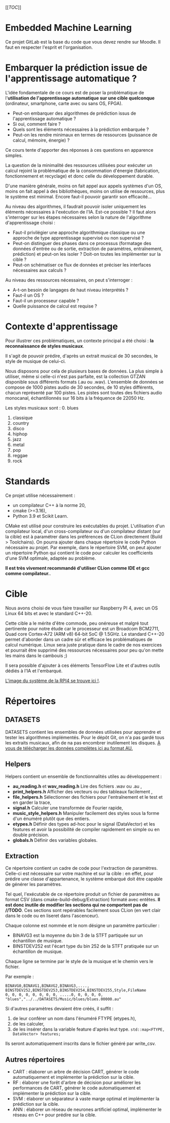 [[_TOC_]]

# Embedded Machine Learning

Ce projet GitLab est la base du code que vous devez rendre sur Moodle. Il faut en respecter l'esprit et l'organisation.

# Embarquer la prédiction issue de l'apprentissage automatique ?

L'idée fondamentale de ce cours est de poser la problématique 
de l'**utilisation de l'apprentissage automatique sur une cible quelconque** (ordinateur, smartphone, carte avec ou sans OS, FPGA).

- Peut-on embarquer des algorithmes de prédiction issus de l'apprentissage automatique ?
- Si oui, comment faire ? 
- Quels sont les éléments nécessaires à la prédiction embarquée ?
- Peut-on les rendre minimaux en termes de ressources (puissance de calcul, mémoire, énergie) ?

Ce cours tente d'apporter des réponses à ces questions en apparence simples.

La question de la minimalité des ressources utilisées pour exécuter un calcul rejoint la problématique de la consommation d'énergie (fabrication, fonctionnement et recyclage) et donc celle du développement durable.  

D'une manière générale, moins on fait appel aux appels systèmes d'un OS, moins on fait appel à des bibliothèques, moins on utilise de ressources, plus le système est minimal. Encore faut-il pouvoir garantir son efficacité...

Au niveau des algorithmes, il faudrait pouvoir isoler uniquement les éléments nécessaires à l'exécution de l'IA. Est-ce possible ? Il faut alors s'interroger sur les étapes nécessaires selon la nature de l'algorithme d'apprentissage choisi :

- Faut-il privilégier une approche algorithmique classique ou une approche de type apprentissage supervisé ou non supervisé ?
- Peut-on distinguer des phases dans ce processus (formatage des données d'entrée ou de sortie, extraction de paramètres, entraînement, prédiction) et peut-on les isoler ? Doit-on toutes les implémenter sur la cible ? 
- Peut-on schématiser ce flux de données et préciser les interfaces nécessaires aux calculs ?

Au niveau des ressources nécessaires, on peut s'interroger :

- A-t-on besoin de langages de haut niveau interprétés ?
- Faut-il un OS ?
- Faut-il un processeur capable ?  
- Quelle puissance de calcul est requise ?

# Contexte d'apprentissage

Pour illustrer ces problématiques, un contexte principal a été choisi : **la reconnaissance de styles musicaux**.

Il s'agit de pouvoir prédire, d'après un extrait musical de 30 secondes, le style de musique de celui-ci.

Nous disposons pour cela de plusieurs bases de données. La plus simple à utiliser, même si celle-ci n'est pas parfaite, est la collection GTZAN disponible sous différents formats (.au ou .wav). L'ensemble de données se compose de 1000 pistes audio de 30 secondes, de 10 styles différents, chacun représenté par 100 pistes. Les pistes sont toutes des fichiers audio monocanal, échantillonnés sur 16 bits à la fréquence de 22050 Hz.

Les styles musicaux sont :
0. blues 
1. classique 
2. country 
3. disco 
4. hiphop 
5. jazz 
6. metal 
7. pop 
8. reggae 
9. rock

# Standards

Ce projet utilise nécessairement :
- un compilateur C++ à la norme 20,
- cmake (>=3.16),
- Python 3.9 et Scikit Learn.

CMake est utilisé pour construire les exécutables du projet. L'utilisation d'un compilateur local, d'un cross-compilateur ou d'un compilateur distant (sur la cible) est à paramétrer dans les préférences de CLion directement (Build > Toolchains).
On pourra ajouter dans chaque répertoire le code Python nécessaire au projet. Par exemple, dans le répertoire SVM, on peut ajouter un répertoire Python qui contient le code pour calculer les coefficients d'une SVM optimale, adaptée au problème.

**Il est très vivement recommandé d'utiliser CLion comme IDE et gcc comme compilateur.**.

# Cible

Nous avons choisi de vous faire travailler sur Raspberry PI 4, avec un OS Linux 64 bits et avec le standard C++-20.

Cette cible a le mérite d'être commode, peu onéreuse et malgré tout pertinente pour notre étude car le processeur est un Broadcom BCM2711, Quad core Cortex-A72 (ARM v8) 64-bit SoC @ 1.5GHz.
Le standard C++-20 permet d'aborder dans un cadre sûr et efficace les problématiques de calcul numérique. 
Linux sera juste pratique dans le cadre de nos exercices et pourrait être supprimé des ressources nécessaires pour peu qu'on mette les mains dans le cambouis ;)

Il sera possible d'ajouter à ces éléments TensorFlow Lite et d'autres outils dédiés à l'IA et l'embarqué.

[L'image du système de la RPI4 se trouve ici !](https://filesender.renater.fr/?s=download&token=bec2a806-8836-4abc-a8bb-ba0215291984).

# Répertoires

## DATASETS

DATASETS contient les ensembles de données utilisées pour apprendre et tester les algorithmes implémentés. 
Pour le dépôt Git, on n'a pas gardé tous les extraits musicaux, afin de na pas encombrer inutilement les disques.
[À vous de télécharger les données complètes ici au format AU.](http://marsyas.info/downloads/datasets.html) 

## Helpers 

Helpers contient un ensemble de fonctionnalités utiles au développement :
- **au_reading.h** et **wav_reading.h** Lire des fichiers .wav ou .au ,
- **print_helpers.h** Afficher des vecteurs ou des tableaux facilement ,
- **file_helpers.h** Sélectionner des fichiers pour l'entraînement et le test et en garder la trace,
- **signal.h** Calculer une transformée de Fourier rapide,
- **music_style_helpers.h** Manipuler facilement des styles sous la forme d'un énuméré plutôt que des entiers.
- **etypes.h** Définir des types ad-hoc pour le signal (DataVector) et les features et avoir la possibilité de compiler rapidement en simple ou en double précision.
- **globals.h** Définir des variables globales.


## Extraction

Ce répertoire contient un cadre de code pour l'extraction de paramètres. 
Celle-ci est nécessaire sur votre machine et sur la cible : en effet, pour prédire une classe d'appartenance, le système embarqué doit être capable de générer les paramètres. 

Tel quel, l'exécutable de ce répertoire produit un fichier de paramètres au format CSV (dans cmake-build-debug/Extraction) formaté avec entêtes. **Il est donc inutile de modifier les sections qui ne comportent pas de //TODO**. Ces sections sont repérables facilement sous CLion (en vert clair dans le code ou en liseret dans l'ascenceur). 

Chaque colonne est nommée et le nom désigne un paramètre particulier : 
- BINAVG3 est la moyenne du bin 3 de la STFT partiquée sur un échantillon de musique.
- BINSTDEV252 est l'écart type du bin 252 de la STFT pratiquée sur un échantillon de musique. 

Chaque ligne se termine par le style de la musique et le chemin vers le fichier. 


Par exemple :

```
BINAVG0,BINAVG1,BINAVG2,BINAVG3,...., BINSTDEV252,BINSTDEV253,BINSTDEV254,BINSTDEV255,Style,FileName
0, 0, 0, 0, 0, 0, 0, 0, .....0, 0, 0, 0, 0, "blues","../../DATASETS/Music/blues/blues.00000.au"
```

Si d'autres paramètres devaient être créés, il suffit :
1. de leur conférer un nom dans l'énuméré FTYPE (etypes.h),
2. de les calculer,
3. de les insérer dans la variable feature d'après leut type. 
`std::map<FTYPE, DataVector> features;`

Ils seront automatiquement inscrits dans le fichier généré par write_csv. 

## Autres répertoires 

- CART : élaborer un arbre de décision CART, générer le code automatiquement et implémenter la prédiction sur la cible.
- RF : élaborer une forêt d'arbre de décision pour améliorer les performances de CART, générer le code automatiquement et implémenter la prédiction sur la cible.
- SVM : élaborer un séparateur à vaste marge optimal et implémenter la prédiction sur la cible.
- ANN : élaborer un réseau de neurones artificiel optimal, implémenter le réseau en C++ pour prédire sur la cible.  


